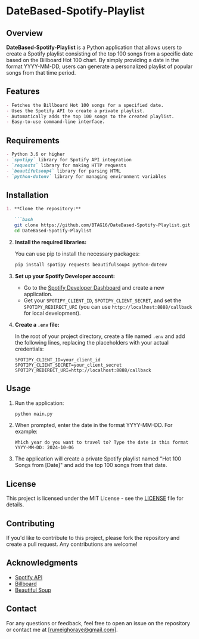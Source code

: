 # DateBased-Spotify-Playlist

## Overview

**DateBased-Spotify-Playlist** is a Python application that allows users to create a Spotify playlist consisting of the top 100 songs from a specific date based on the Billboard Hot 100 chart. By simply providing a date in the format YYYY-MM-DD, users can generate a personalized playlist of popular songs from that time period.


## Features
```markdown
- Fetches the Billboard Hot 100 songs for a specified date.
- Uses the Spotify API to create a private playlist.
- Automatically adds the top 100 songs to the created playlist.
- Easy-to-use command-line interface.
```
## Requirements
```markdown
- Python 3.6 or higher
- `spotipy` library for Spotify API integration
- `requests` library for making HTTP requests
- `beautifulsoup4` library for parsing HTML
- `python-dotenv` library for managing environment variables
```
## Installation
```markdown
1. **Clone the repository:**

   ```bash
   git clone https://github.com/BTAG16/DateBased-Spotify-Playlist.git
   cd DateBased-Spotify-Playlist
   ```

2. **Install the required libraries:**

   You can use pip to install the necessary packages:

   ```bash
   pip install spotipy requests beautifulsoup4 python-dotenv
   ```

3. **Set up your Spotify Developer account:**

   - Go to the [Spotify Developer Dashboard](https://developer.spotify.com/dashboard/applications) and create a new application.
   - Get your `SPOTIPY_CLIENT_ID`, `SPOTIPY_CLIENT_SECRET`, and set the `SPOTIPY_REDIRECT_URI` (you can use `http://localhost:8888/callback` for local development).

4. **Create a `.env` file:**

   In the root of your project directory, create a file named `.env` and add the following lines, replacing the placeholders with your actual credentials:

   ```env
   SPOTIPY_CLIENT_ID=your_client_id
   SPOTIPY_CLIENT_SECRET=your_client_secret
   SPOTIPY_REDIRECT_URI=http://localhost:8888/callback
   ```

## Usage

1. Run the application:

   ```bash
   python main.py
   ```

2. When prompted, enter the date in the format YYYY-MM-DD. For example:

   ```
   Which year do you want to travel to? Type the date in this format YYYY-MM-DD: 2024-10-06
   ```

3. The application will create a private Spotify playlist named "Hot 100 Songs from [Date]" and add the top 100 songs from that date.

## License

This project is licensed under the MIT License - see the [LICENSE](LICENSE) file for details.

## Contributing

If you'd like to contribute to this project, please fork the repository and create a pull request. Any contributions are welcome!

## Acknowledgments

- [Spotify API](https://developer.spotify.com/documentation/web-api/)
- [Billboard](https://www.billboard.com/charts/hot-100/)
- [Beautiful Soup](https://www.crummy.com/software/BeautifulSoup/)

## Contact

For any questions or feedback, feel free to open an issue on the repository or contact me at [rumeighoraye@gmail.com].
